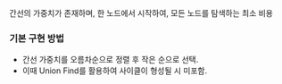 간선의 가중치가 존재하며, 한 노드에서 시작하여, 모든 노드를 탐색하는 최소 비용

### 기본 구현 방법
- 간선 가중치를 오름차순으로 정렬 후 작은 순으로 선택.
- 이때 Union Find를 활용하여 사이클이 형성될 시 미포함.